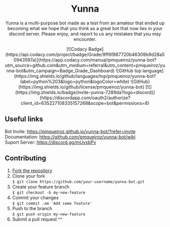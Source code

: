 <h1 align="center">Yunna</h1>
<p align="center">Yunna is a multi-purpose bot made as a test from an amateur that ended up becoming what we hope that you think as a great bot that now lies in your discord server. Please enjoy, and report to us any mistakes that you may encounter.</p>

<p align="center">[![Codacy Badge](https://api.codacy.com/project/badge/Grade/9ff6f887720b46309b9d28a50943597a)](https://app.codacy.com/manual/pmqueiroz/yunna-bot?utm_source=github.com&utm_medium=referral&utm_content=pmqueiroz/yunna-bot&utm_campaign=Badge_Grade_Dashboard)
![GitHub top language](https://img.shields.io/github/languages/top/pmqueiroz/yunna-bot?label=python%203&logo=python&logoColor=white) ![GitHub](https://img.shields.io/github/license/pmqueiroz/yunna-bot) [![](https://img.shields.io/badge/invite-yunna-7289da?logo=discord)](https://discordapp.com/oauth2/authorize?client_id=635227108335157268&scope=bot&permissions=8)</p>

## Useful links

Bot Invite: https://pmqueiroz.github.io/yunna-bot/?refer=invite<br>
Documentation: https://github.com/pmqueiroz/yunna-bot/wiki<br>
Suport Server: https://discord.gg/mUvxbPv

## Contributing

1. [Fork the repository](https://github.com/pmqueiroz/yunna-bot/fork)
2. Clone your fork<br>
   `$ git clone https://github.com/your-username/yunna-bot.git`
3. Create your feature branch<br>
   `$ git checkout -b my-new-feature`
4. Commit your changes<br>
   `$ git commit -am 'Add some feature'`
5. Push to the branch<br>
   `$ git push origin my-new-feature`
6. Submit a pull request ^^
